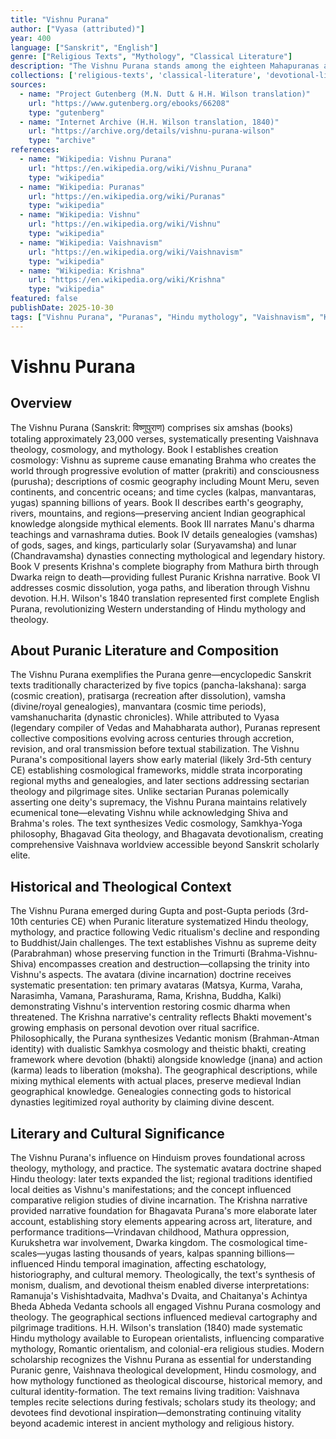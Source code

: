```yaml
---
title: "Vishnu Purana"
author: ["Vyasa (attributed)"]
year: 400
language: ["Sanskrit", "English"]
genre: ["Religious Texts", "Mythology", "Classical Literature"]
description: "The Vishnu Purana stands among the eighteen Mahapuranas as one of the most important Vaishnava texts, systematically presenting cosmology, mythology, genealogies, and devotional theology centered on Vishnu as supreme deity. Composed between 3rd-10th centuries CE (with core material likely 400-500 CE), this work of approximately 23,000 verses across six books (amshas) covers: creation cosmology and cosmic cycles (kalpas and yugas), earth's geography including the mythical continents, detailed genealogies of gods and kings tracing solar and lunar dynasties, Krishna's complete life story from birth through death, and teachings on dharma, worship, and liberation through Vishnu devotion. H.H. Wilson's pioneering English translation (1840) made this foundational Puranic text accessible to Western scholarship, revealing sophisticated theological synthesis of Vedic, epic, and devotional traditions. The Vishnu Purana's influence on Hindu theology, iconography, and devotional practice proves foundational, establishing narrative and doctrinal frameworks for Vaishnavism across regional and sectarian boundaries."
collections: ['religious-texts', 'classical-literature', 'devotional-literature', 'ancient-wisdom']
sources:
  - name: "Project Gutenberg (M.N. Dutt & H.H. Wilson translation)"
    url: "https://www.gutenberg.org/ebooks/66208"
    type: "gutenberg"
  - name: "Internet Archive (H.H. Wilson translation, 1840)"
    url: "https://archive.org/details/vishnu-purana-wilson"
    type: "archive"
references:
  - name: "Wikipedia: Vishnu Purana"
    url: "https://en.wikipedia.org/wiki/Vishnu_Purana"
    type: "wikipedia"
  - name: "Wikipedia: Puranas"
    url: "https://en.wikipedia.org/wiki/Puranas"
    type: "wikipedia"
  - name: "Wikipedia: Vishnu"
    url: "https://en.wikipedia.org/wiki/Vishnu"
    type: "wikipedia"
  - name: "Wikipedia: Vaishnavism"
    url: "https://en.wikipedia.org/wiki/Vaishnavism"
    type: "wikipedia"
  - name: "Wikipedia: Krishna"
    url: "https://en.wikipedia.org/wiki/Krishna"
    type: "wikipedia"
featured: false
publishDate: 2025-10-30
tags: ["Vishnu Purana", "Puranas", "Hindu mythology", "Vaishnavism", "Krishna", "cosmology", "Hindu theology", "Sanskrit literature", "devotional texts", "public domain"]
---
```


# Vishnu Purana

## Overview

The Vishnu Purana (Sanskrit: विष्णुपुराण) comprises six amshas (books) totaling approximately 23,000 verses, systematically presenting Vaishnava theology, cosmology, and mythology. Book I establishes creation cosmology: Vishnu as supreme cause emanating Brahma who creates the world through progressive evolution of matter (prakriti) and consciousness (purusha); descriptions of cosmic geography including Mount Meru, seven continents, and concentric oceans; and time cycles (kalpas, manvantaras, yugas) spanning billions of years. Book II describes earth's geography, rivers, mountains, and regions—preserving ancient Indian geographical knowledge alongside mythical elements. Book III narrates Manu's dharma teachings and varnashrama duties. Book IV details genealogies (vamshas) of gods, sages, and kings, particularly solar (Suryavamsha) and lunar (Chandravamsha) dynasties connecting mythological and legendary history. Book V presents Krishna's complete biography from Mathura birth through Dwarka reign to death—providing fullest Puranic Krishna narrative. Book VI addresses cosmic dissolution, yoga paths, and liberation through Vishnu devotion. H.H. Wilson's 1840 translation represented first complete English Purana, revolutionizing Western understanding of Hindu mythology and theology.

## About Puranic Literature and Composition

The Vishnu Purana exemplifies the Purana genre—encyclopedic Sanskrit texts traditionally characterized by five topics (pancha-lakshana): sarga (cosmic creation), pratisarga (recreation after dissolution), vamsha (divine/royal genealogies), manvantara (cosmic time periods), vamshanucharita (dynastic chronicles). While attributed to Vyasa (legendary compiler of Vedas and Mahabharata author), Puranas represent collective compositions evolving across centuries through accretion, revision, and oral transmission before textual stabilization. The Vishnu Purana's compositional layers show early material (likely 3rd-5th century CE) establishing cosmological frameworks, middle strata incorporating regional myths and genealogies, and later sections addressing sectarian theology and pilgrimage sites. Unlike sectarian Puranas polemically asserting one deity's supremacy, the Vishnu Purana maintains relatively ecumenical tone—elevating Vishnu while acknowledging Shiva and Brahma's roles. The text synthesizes Vedic cosmology, Samkhya-Yoga philosophy, Bhagavad Gita theology, and Bhagavata devotionalism, creating comprehensive Vaishnava worldview accessible beyond Sanskrit scholarly elite.

## Historical and Theological Context

The Vishnu Purana emerged during Gupta and post-Gupta periods (3rd-10th centuries CE) when Puranic literature systematized Hindu theology, mythology, and practice following Vedic ritualism's decline and responding to Buddhist/Jain challenges. The text establishes Vishnu as supreme deity (Parabrahman) whose preserving function in the Trimurti (Brahma-Vishnu-Shiva) encompasses creation and destruction—collapsing the trinity into Vishnu's aspects. The avatara (divine incarnation) doctrine receives systematic presentation: ten primary avataras (Matsya, Kurma, Varaha, Narasimha, Vamana, Parashurama, Rama, Krishna, Buddha, Kalki) demonstrating Vishnu's intervention restoring cosmic dharma when threatened. The Krishna narrative's centrality reflects Bhakti movement's growing emphasis on personal devotion over ritual sacrifice. Philosophically, the Purana synthesizes Vedantic monism (Brahman-Atman identity) with dualistic Samkhya cosmology and theistic bhakti, creating framework where devotion (bhakti) alongside knowledge (jnana) and action (karma) leads to liberation (moksha). The geographical descriptions, while mixing mythical elements with actual places, preserve medieval Indian geographical knowledge. Genealogies connecting gods to historical dynasties legitimized royal authority by claiming divine descent.

## Literary and Cultural Significance

The Vishnu Purana's influence on Hinduism proves foundational across theology, mythology, and practice. The systematic avatara doctrine shaped Hindu theology: later texts expanded the list; regional traditions identified local deities as Vishnu's manifestations; and the concept influenced comparative religion studies of divine incarnation. The Krishna narrative provided narrative foundation for Bhagavata Purana's more elaborate later account, establishing story elements appearing across art, literature, and performance traditions—Vrindavan childhood, Mathura oppression, Kurukshetra war involvement, Dwarka kingdom. The cosmological time-scales—yugas lasting thousands of years, kalpas spanning billions—influenced Hindu temporal imagination, affecting eschatology, historiography, and cultural memory. Theologically, the text's synthesis of monism, dualism, and devotional theism enabled diverse interpretations: Ramanuja's Vishishtadvaita, Madhva's Dvaita, and Chaitanya's Achintya Bheda Abheda Vedanta schools all engaged Vishnu Purana cosmology and theology. The geographical sections influenced medieval cartography and pilgrimage traditions. H.H. Wilson's translation (1840) made systematic Hindu mythology available to European orientalists, influencing comparative mythology, Romantic orientalism, and colonial-era religious studies. Modern scholarship recognizes the Vishnu Purana as essential for understanding Puranic genre, Vaishnava theological development, Hindu cosmology, and how mythology functioned as theological discourse, historical memory, and cultural identity-formation. The text remains living tradition: Vaishnava temples recite selections during festivals; scholars study its theology; and devotees find devotional inspiration—demonstrating continuing vitality beyond academic interest in ancient mythology and religious history.
